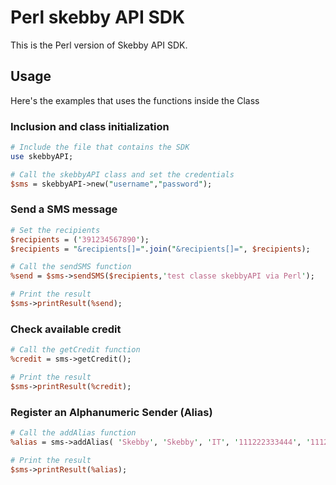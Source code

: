 # Perl skebby API SDK

This is the Perl version of Skebby API SDK.

## Usage

Here's the examples that uses the functions inside the Class

### Inclusion and class initialization
```Perl
# Include the file that contains the SDK
use skebbyAPI;

# Call the skebbyAPI class and set the credentials 
$sms = skebbyAPI->new("username","password");
```

### Send a SMS message
```Perl
# Set the recipients
$recipients = ('391234567890');
$recipients = "&recipients[]=".join("&recipients[]=", $recipients);

# Call the sendSMS function
%send = $sms->sendSMS($recipients,'test classe skebbyAPI via Perl');

# Print the result
$sms->printResult(%send);
```

### Check available credit
```Perl
# Call the getCredit function
%credit = sms->getCredit();

# Print the result
$sms->printResult(%credit);
```

### Register an Alphanumeric Sender (Alias)
```Perl
# Call the addAlias function
%alias = sms->addAlias( 'Skebby', 'Skebby', 'IT', '111222333444', '111222333444', 'Via Melzo 12', 'Milan', '20100', 'contact@email.com' );

# Print the result
$sms->printResult(%alias);
```